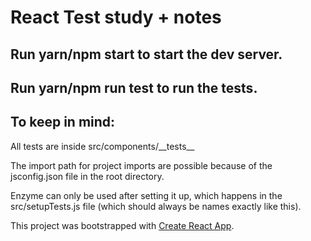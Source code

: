 # React Test study + notes

## Run yarn/npm start to start the dev server.

## Run yarn/npm run test to run the tests.

## To keep in mind:

All tests are inside src/components/\_\_tests\_\_

The import path for project imports are possible because of the jsconfig.json file in the root directory.

Enzyme can only be used after setting it up, which happens in the src/setupTests.js file (which should always be names exactly like this).

This project was bootstrapped with [Create React App](https://github.com/facebook/create-react-app).
